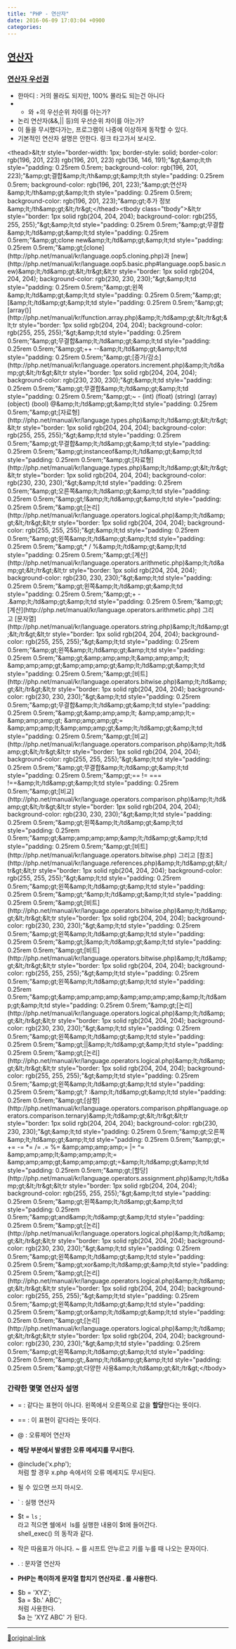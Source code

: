 ```yaml
---
title: "PHP - 연산자"
date: 2016-06-09 17:03:04 +0900
categories: 
---
```

  

[연산자](http://php.net/manual/kr/language.operators.php "연산자")
------------------------------------------------------------

  
### [연산자 우선권](http://php.net/manual/kr/language.operators.precedence.php#language.operators.precedence "연산자 우선권")

- 한마디 : 거의 몰라도 되지만, 100% 몰라도 되는건 아니다
- * 와 +의 우선순위 차이를 아는가?
- 논리 연산자(&amp;&amp;,|| 등)의 우선순위 차이를 아는가?
- 이 들을 무시했다가는, 프로그램이 나중에 이상하게 동작할 수 있다.
- 기본적인 연산자 설명은 안한다. 링크 타고가서 보시오.

  
<table class="doctable table" style="margin: 0px 0px 1.5rem; width: auto; border-color: rgb(204, 204, 204); color: rgb(51, 51, 51); font-family: &quot;Fira Sans&quot;, &quot;Source Sans Pro&quot;, Helvetica, Arial, sans-serif; font-size: 16px; line-height: 24px; background-color: rgb(242, 242, 242);">&lt;thead&gt;&amp;lt;tr style="border-width: 1px; border-style: solid; border-color: rgb(196, 201, 223) rgb(196, 201, 223) rgb(136, 146, 191);"&amp;gt;&amp;amp;lt;th style="padding: 0.25rem 0.5rem; background-color: rgb(196, 201, 223);"&amp;amp;gt;결합&amp;amp;lt;/th&amp;amp;gt;&amp;amp;lt;th style="padding: 0.25rem 0.5rem; background-color: rgb(196, 201, 223);"&amp;amp;gt;연산자&amp;amp;lt;/th&amp;amp;gt;&amp;amp;lt;th style="padding: 0.25rem 0.5rem; background-color: rgb(196, 201, 223);"&amp;amp;gt;추가 정보&amp;amp;lt;/th&amp;amp;gt;&amp;lt;/tr&amp;gt;&lt;/thead&gt;&lt;tbody class="tbody"&gt;&amp;lt;tr style="border: 1px solid rgb(204, 204, 204); background-color: rgb(255, 255, 255);"&amp;gt;&amp;amp;lt;td style="padding: 0.25rem 0.5rem;"&amp;amp;gt;무결합&amp;amp;lt;/td&amp;amp;gt;&amp;amp;lt;td style="padding: 0.25rem 0.5rem;"&amp;amp;gt;clone new&amp;amp;lt;/td&amp;amp;gt;&amp;amp;lt;td style="padding: 0.25rem 0.5rem;"&amp;amp;gt;[clone](http://php.net/manual/kr/language.oop5.cloning.php)과 [new](http://php.net/manual/kr/language.oop5.basic.php#language.oop5.basic.new)&amp;amp;lt;/td&amp;amp;gt;&amp;lt;/tr&amp;gt;&amp;lt;tr style="border: 1px solid rgb(204, 204, 204); background-color: rgb(230, 230, 230);"&amp;gt;&amp;amp;lt;td style="padding: 0.25rem 0.5rem;"&amp;amp;gt;왼쪽&amp;amp;lt;/td&amp;amp;gt;&amp;amp;lt;td style="padding: 0.25rem 0.5rem;"&amp;amp;gt;[&amp;amp;lt;/td&amp;amp;gt;&amp;amp;lt;td style="padding: 0.25rem 0.5rem;"&amp;amp;gt;[array()](http://php.net/manual/kr/function.array.php)&amp;amp;lt;/td&amp;amp;gt;&amp;lt;/tr&amp;gt;&amp;lt;tr style="border: 1px solid rgb(204, 204, 204); background-color: rgb(255, 255, 255);"&amp;gt;&amp;amp;lt;td style="padding: 0.25rem 0.5rem;"&amp;amp;gt;무결합&amp;amp;lt;/td&amp;amp;gt;&amp;amp;lt;td style="padding: 0.25rem 0.5rem;"&amp;amp;gt;++ --&amp;amp;lt;/td&amp;amp;gt;&amp;amp;lt;td style="padding: 0.25rem 0.5rem;"&amp;amp;gt;[증가/감소](http://php.net/manual/kr/language.operators.increment.php)&amp;amp;lt;/td&amp;amp;gt;&amp;lt;/tr&amp;gt;&amp;lt;tr style="border: 1px solid rgb(204, 204, 204); background-color: rgb(230, 230, 230);"&amp;gt;&amp;amp;lt;td style="padding: 0.25rem 0.5rem;"&amp;amp;gt;무결합&amp;amp;lt;/td&amp;amp;gt;&amp;amp;lt;td style="padding: 0.25rem 0.5rem;"&amp;amp;gt;~ - (int) (float) (string) (array) (object) (bool) @&amp;amp;lt;/td&amp;amp;gt;&amp;amp;lt;td style="padding: 0.25rem 0.5rem;"&amp;amp;gt;[자료형](http://php.net/manual/kr/language.types.php)&amp;amp;lt;/td&amp;amp;gt;&amp;lt;/tr&amp;gt;&amp;lt;tr style="border: 1px solid rgb(204, 204, 204); background-color: rgb(255, 255, 255);"&amp;gt;&amp;amp;lt;td style="padding: 0.25rem 0.5rem;"&amp;amp;gt;무결합&amp;amp;lt;/td&amp;amp;gt;&amp;amp;lt;td style="padding: 0.25rem 0.5rem;"&amp;amp;gt;instanceof&amp;amp;lt;/td&amp;amp;gt;&amp;amp;lt;td style="padding: 0.25rem 0.5rem;"&amp;amp;gt;[자료형](http://php.net/manual/kr/language.types.php)&amp;amp;lt;/td&amp;amp;gt;&amp;lt;/tr&amp;gt;&amp;lt;tr style="border: 1px solid rgb(204, 204, 204); background-color: rgb(230, 230, 230);"&amp;gt;&amp;amp;lt;td style="padding: 0.25rem 0.5rem;"&amp;amp;gt;오른쪽&amp;amp;lt;/td&amp;amp;gt;&amp;amp;lt;td style="padding: 0.25rem 0.5rem;"&amp;amp;gt;!&amp;amp;lt;/td&amp;amp;gt;&amp;amp;lt;td style="padding: 0.25rem 0.5rem;"&amp;amp;gt;[논리](http://php.net/manual/kr/language.operators.logical.php)&amp;amp;lt;/td&amp;amp;gt;&amp;lt;/tr&amp;gt;&amp;lt;tr style="border: 1px solid rgb(204, 204, 204); background-color: rgb(255, 255, 255);"&amp;gt;&amp;amp;lt;td style="padding: 0.25rem 0.5rem;"&amp;amp;gt;왼쪽&amp;amp;lt;/td&amp;amp;gt;&amp;amp;lt;td style="padding: 0.25rem 0.5rem;"&amp;amp;gt;* / %&amp;amp;lt;/td&amp;amp;gt;&amp;amp;lt;td style="padding: 0.25rem 0.5rem;"&amp;amp;gt;[계산](http://php.net/manual/kr/language.operators.arithmetic.php)&amp;amp;lt;/td&amp;amp;gt;&amp;lt;/tr&amp;gt;&amp;lt;tr style="border: 1px solid rgb(204, 204, 204); background-color: rgb(230, 230, 230);"&amp;gt;&amp;amp;lt;td style="padding: 0.25rem 0.5rem;"&amp;amp;gt;왼쪽&amp;amp;lt;/td&amp;amp;gt;&amp;amp;lt;td style="padding: 0.25rem 0.5rem;"&amp;amp;gt;+ - .&amp;amp;lt;/td&amp;amp;gt;&amp;amp;lt;td style="padding: 0.25rem 0.5rem;"&amp;amp;gt;[계산](http://php.net/manual/kr/language.operators.arithmetic.php) 그리고 [문자열](http://php.net/manual/kr/language.operators.string.php)&amp;amp;lt;/td&amp;amp;gt;&amp;lt;/tr&amp;gt;&amp;lt;tr style="border: 1px solid rgb(204, 204, 204); background-color: rgb(255, 255, 255);"&amp;gt;&amp;amp;lt;td style="padding: 0.25rem 0.5rem;"&amp;amp;gt;왼쪽&amp;amp;lt;/td&amp;amp;gt;&amp;amp;lt;td style="padding: 0.25rem 0.5rem;"&amp;amp;gt;&amp;amp;amp;amp;lt;&amp;amp;amp;amp;lt; &amp;amp;amp;amp;gt;&amp;amp;amp;amp;gt;&amp;amp;lt;/td&amp;amp;gt;&amp;amp;lt;td style="padding: 0.25rem 0.5rem;"&amp;amp;gt;[비트](http://php.net/manual/kr/language.operators.bitwise.php)&amp;amp;lt;/td&amp;amp;gt;&amp;lt;/tr&amp;gt;&amp;lt;tr style="border: 1px solid rgb(204, 204, 204); background-color: rgb(230, 230, 230);"&amp;gt;&amp;amp;lt;td style="padding: 0.25rem 0.5rem;"&amp;amp;gt;무결합&amp;amp;lt;/td&amp;amp;gt;&amp;amp;lt;td style="padding: 0.25rem 0.5rem;"&amp;amp;gt;&amp;amp;amp;amp;lt; &amp;amp;amp;amp;lt;= &amp;amp;amp;amp;gt; &amp;amp;amp;amp;gt;= &amp;amp;amp;amp;lt;&amp;amp;amp;amp;gt;&amp;amp;lt;/td&amp;amp;gt;&amp;amp;lt;td style="padding: 0.25rem 0.5rem;"&amp;amp;gt;[비교](http://php.net/manual/kr/language.operators.comparison.php)&amp;amp;lt;/td&amp;amp;gt;&amp;lt;/tr&amp;gt;&amp;lt;tr style="border: 1px solid rgb(204, 204, 204); background-color: rgb(255, 255, 255);"&amp;gt;&amp;amp;lt;td style="padding: 0.25rem 0.5rem;"&amp;amp;gt;무결합&amp;amp;lt;/td&amp;amp;gt;&amp;amp;lt;td style="padding: 0.25rem 0.5rem;"&amp;amp;gt;== != === !==&amp;amp;lt;/td&amp;amp;gt;&amp;amp;lt;td style="padding: 0.25rem 0.5rem;"&amp;amp;gt;[비교](http://php.net/manual/kr/language.operators.comparison.php)&amp;amp;lt;/td&amp;amp;gt;&amp;lt;/tr&amp;gt;&amp;lt;tr style="border: 1px solid rgb(204, 204, 204); background-color: rgb(230, 230, 230);"&amp;gt;&amp;amp;lt;td style="padding: 0.25rem 0.5rem;"&amp;amp;gt;왼쪽&amp;amp;lt;/td&amp;amp;gt;&amp;amp;lt;td style="padding: 0.25rem 0.5rem;"&amp;amp;gt;&amp;amp;amp;amp;amp;&amp;amp;lt;/td&amp;amp;gt;&amp;amp;lt;td style="padding: 0.25rem 0.5rem;"&amp;amp;gt;[비트](http://php.net/manual/kr/language.operators.bitwise.php) 그리고 [참조](http://php.net/manual/kr/language.references.php)&amp;amp;lt;/td&amp;amp;gt;&amp;lt;/tr&amp;gt;&amp;lt;tr style="border: 1px solid rgb(204, 204, 204); background-color: rgb(255, 255, 255);"&amp;gt;&amp;amp;lt;td style="padding: 0.25rem 0.5rem;"&amp;amp;gt;왼쪽&amp;amp;lt;/td&amp;amp;gt;&amp;amp;lt;td style="padding: 0.25rem 0.5rem;"&amp;amp;gt;^&amp;amp;lt;/td&amp;amp;gt;&amp;amp;lt;td style="padding: 0.25rem 0.5rem;"&amp;amp;gt;[비트](http://php.net/manual/kr/language.operators.bitwise.php)&amp;amp;lt;/td&amp;amp;gt;&amp;lt;/tr&amp;gt;&amp;lt;tr style="border: 1px solid rgb(204, 204, 204); background-color: rgb(230, 230, 230);"&amp;gt;&amp;amp;lt;td style="padding: 0.25rem 0.5rem;"&amp;amp;gt;왼쪽&amp;amp;lt;/td&amp;amp;gt;&amp;amp;lt;td style="padding: 0.25rem 0.5rem;"&amp;amp;gt;|&amp;amp;lt;/td&amp;amp;gt;&amp;amp;lt;td style="padding: 0.25rem 0.5rem;"&amp;amp;gt;[비트](http://php.net/manual/kr/language.operators.bitwise.php)&amp;amp;lt;/td&amp;amp;gt;&amp;lt;/tr&amp;gt;&amp;lt;tr style="border: 1px solid rgb(204, 204, 204); background-color: rgb(255, 255, 255);"&amp;gt;&amp;amp;lt;td style="padding: 0.25rem 0.5rem;"&amp;amp;gt;왼쪽&amp;amp;lt;/td&amp;amp;gt;&amp;amp;lt;td style="padding: 0.25rem 0.5rem;"&amp;amp;gt;&amp;amp;amp;amp;amp;&amp;amp;amp;amp;amp;&amp;amp;lt;/td&amp;amp;gt;&amp;amp;lt;td style="padding: 0.25rem 0.5rem;"&amp;amp;gt;[논리](http://php.net/manual/kr/language.operators.logical.php)&amp;amp;lt;/td&amp;amp;gt;&amp;lt;/tr&amp;gt;&amp;lt;tr style="border: 1px solid rgb(204, 204, 204); background-color: rgb(230, 230, 230);"&amp;gt;&amp;amp;lt;td style="padding: 0.25rem 0.5rem;"&amp;amp;gt;왼쪽&amp;amp;lt;/td&amp;amp;gt;&amp;amp;lt;td style="padding: 0.25rem 0.5rem;"&amp;amp;gt;||&amp;amp;lt;/td&amp;amp;gt;&amp;amp;lt;td style="padding: 0.25rem 0.5rem;"&amp;amp;gt;[논리](http://php.net/manual/kr/language.operators.logical.php)&amp;amp;lt;/td&amp;amp;gt;&amp;lt;/tr&amp;gt;&amp;lt;tr style="border: 1px solid rgb(204, 204, 204); background-color: rgb(255, 255, 255);"&amp;gt;&amp;amp;lt;td style="padding: 0.25rem 0.5rem;"&amp;amp;gt;왼쪽&amp;amp;lt;/td&amp;amp;gt;&amp;amp;lt;td style="padding: 0.25rem 0.5rem;"&amp;amp;gt;? :&amp;amp;lt;/td&amp;amp;gt;&amp;amp;lt;td style="padding: 0.25rem 0.5rem;"&amp;amp;gt;[삼항](http://php.net/manual/kr/language.operators.comparison.php#language.operators.comparison.ternary)&amp;amp;lt;/td&amp;amp;gt;&amp;lt;/tr&amp;gt;&amp;lt;tr style="border: 1px solid rgb(204, 204, 204); background-color: rgb(230, 230, 230);"&amp;gt;&amp;amp;lt;td style="padding: 0.25rem 0.5rem;"&amp;amp;gt;오른쪽&amp;amp;lt;/td&amp;amp;gt;&amp;amp;lt;td style="padding: 0.25rem 0.5rem;"&amp;amp;gt;= += -= *= /= .= %= &amp;amp;amp;amp;amp;= |= ^= &amp;amp;amp;amp;lt;&amp;amp;amp;amp;lt;= &amp;amp;amp;amp;gt;&amp;amp;amp;amp;gt;=&amp;amp;lt;/td&amp;amp;gt;&amp;amp;lt;td style="padding: 0.25rem 0.5rem;"&amp;amp;gt;[할당](http://php.net/manual/kr/language.operators.assignment.php)&amp;amp;lt;/td&amp;amp;gt;&amp;lt;/tr&amp;gt;&amp;lt;tr style="border: 1px solid rgb(204, 204, 204); background-color: rgb(255, 255, 255);"&amp;gt;&amp;amp;lt;td style="padding: 0.25rem 0.5rem;"&amp;amp;gt;왼쪽&amp;amp;lt;/td&amp;amp;gt;&amp;amp;lt;td style="padding: 0.25rem 0.5rem;"&amp;amp;gt;and&amp;amp;lt;/td&amp;amp;gt;&amp;amp;lt;td style="padding: 0.25rem 0.5rem;"&amp;amp;gt;[논리](http://php.net/manual/kr/language.operators.logical.php)&amp;amp;lt;/td&amp;amp;gt;&amp;lt;/tr&amp;gt;&amp;lt;tr style="border: 1px solid rgb(204, 204, 204); background-color: rgb(230, 230, 230);"&amp;gt;&amp;amp;lt;td style="padding: 0.25rem 0.5rem;"&amp;amp;gt;왼쪽&amp;amp;lt;/td&amp;amp;gt;&amp;amp;lt;td style="padding: 0.25rem 0.5rem;"&amp;amp;gt;xor&amp;amp;lt;/td&amp;amp;gt;&amp;amp;lt;td style="padding: 0.25rem 0.5rem;"&amp;amp;gt;[논리](http://php.net/manual/kr/language.operators.logical.php)&amp;amp;lt;/td&amp;amp;gt;&amp;lt;/tr&amp;gt;&amp;lt;tr style="border: 1px solid rgb(204, 204, 204); background-color: rgb(255, 255, 255);"&amp;gt;&amp;amp;lt;td style="padding: 0.25rem 0.5rem;"&amp;amp;gt;왼쪽&amp;amp;lt;/td&amp;amp;gt;&amp;amp;lt;td style="padding: 0.25rem 0.5rem;"&amp;amp;gt;or&amp;amp;lt;/td&amp;amp;gt;&amp;amp;lt;td style="padding: 0.25rem 0.5rem;"&amp;amp;gt;[논리](http://php.net/manual/kr/language.operators.logical.php)&amp;amp;lt;/td&amp;amp;gt;&amp;lt;/tr&amp;gt;&amp;lt;tr style="border: 1px solid rgb(204, 204, 204); background-color: rgb(230, 230, 230);"&amp;gt;&amp;amp;lt;td style="padding: 0.25rem 0.5rem;"&amp;amp;gt;왼쪽&amp;amp;lt;/td&amp;amp;gt;&amp;amp;lt;td style="padding: 0.25rem 0.5rem;"&amp;amp;gt;,&amp;amp;lt;/td&amp;amp;gt;&amp;amp;lt;td style="padding: 0.25rem 0.5rem;"&amp;amp;gt;다양한 사용&amp;amp;lt;/td&amp;amp;gt;&amp;lt;/tr&amp;gt;&lt;/tbody&gt;</table>  
  
### 간략한 몇몇 연산자 설명

- = : 같다는 표현이 아니다. 왼쪽에서 오른쪽으로 값을 **할당**한다는 뜻이다.
- == : 이 표현이 같다라는 뜻이다.
- @ : 오류제어 연산자
- **해당 부분에서 발생한 오류 메세지를 무시한다.**
- @include('x.php');   
처럼 할 경우 x.php 속에서의 오류 메세지도 무시된다.
- 될 수 있으면 쓰지 마시오.

- ` : 실행 연산자
- $t = `ls` ;  
라고 적으면 쉘에서  ls를 실행한 내용이 $t에 들어간다.  
shell_exec() 의 동작과 같다.
- 작은 따옴표가 아니다. ~ 를 시프트 안누르고 키를 누를 때 나오는 문자이다.

- . : 문자열 연산자
- **PHP는 특이하게 문자열 합치기 연산자로 . 를 사용한다.**
- $b = 'XYZ';  
$a = $b.' ABC';   
처럼 사용한다.  
$a 는 'XYZ ABC' 가 된다.


  
  
  
  
  




***
[🔗original-link](http://www.mins01.com/mh/tech/read/1005)